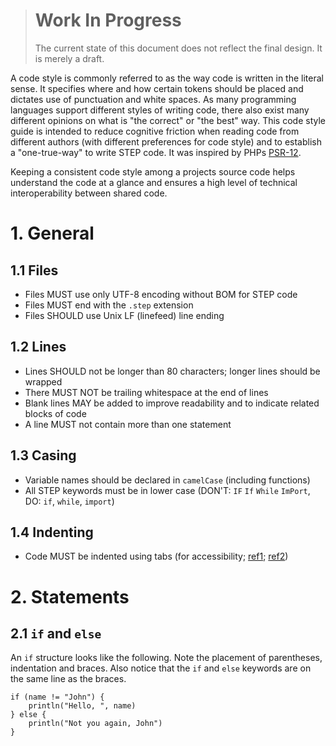 > # **Work In Progress**
>
> The current state of this document does not reflect the final design.
> It is merely a draft.

A code style is commonly referred to as the way code is written in the literal sense.
It specifies where and how certain tokens should be placed and dictates use of punctuation and white spaces.
As many programming languages support different styles of writing code, there also exist many different opinions on what is "the correct" or "the best" way.
This code style guide is intended to reduce cognitive friction when reading code from different authors (with different preferences for code style) and to establish a "one-true-way" to write STEP code.
It was inspired by PHPs [PSR-12](https://www.php-fig.org/psr/psr-12/).

Keeping a consistent code style among a projects source code helps understand the code at a glance and ensures a high level of technical interoperability between shared code.

# 1. General

## 1.1 Files

- Files MUST use only UTF-8 encoding without BOM for STEP code
- Files MUST end with the `.step` extension
- Files SHOULD use Unix LF (linefeed) line ending

## 1.2 Lines

- Lines SHOULD not be longer than 80 characters; longer lines should be wrapped
- There MUST NOT be trailing whitespace at the end of lines
- Blank lines MAY be added to improve readability and to indicate related blocks of code
- A line MUST not contain more than one statement

## 1.3 Casing

- Variable names should be declared in `camelCase` (including functions)
- All STEP keywords must be in lower case (DON'T: `IF` `If` `While` `ImPort`, DO: `if`, `while`, `import`)

## 1.4 Indenting

- Code MUST be indented using tabs (for accessibility; [ref1](https://adamtuttle.codes/blog/2021/tabs-vs-spaces-its-an-accessibility-issue/); [ref2](https://alexandersandberg.com/articles/default-to-tabs-instead-of-spaces-for-an-accessible-first-environment/))

# 2. Statements

## 2.1 `if` and `else`

An `if` structure looks like the following.
Note the placement of parentheses, indentation and braces.
Also notice that the `if` and `else` keywords are on the same line as the braces.

```step
if (name != "John") {
	println("Hello, ", name)
} else {
	println("Not you again, John")
}
```

